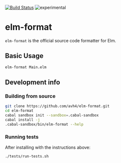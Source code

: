 [![Build Status](https://travis-ci.org/avh4/elm-format.svg?branch=master)](https://travis-ci.org/avh4/elm-format)
![experimental](https://img.shields.io/badge/stability-experimental-orange.svg)

# elm-format

`elm-format` is the official source code formatter for Elm.


## Basic Usage

```bash
elm-format Main.elm
```


## Development info

### Building from source

```bash
git clone https://github.com/avh4/elm-format.git
cd elm-format
cabal sandbox init --sandbox=.cabal-sandbox
cabal install -j
.cabal-sandbox/bin/elm-format --help
```

### Running tests

After installing with the instructions above:

```bash
./tests/run-tests.sh
```
